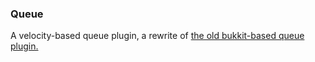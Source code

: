 ### Queue

A velocity-based queue plugin, a rewrite of [the old bukkit-based queue plugin.](https://github.com/EarthMC/oldqueue)
